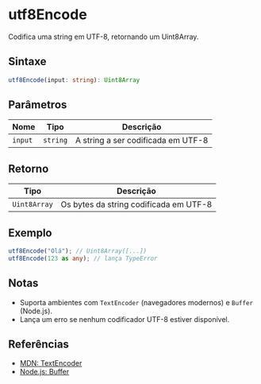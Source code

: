 # utf8Encode

Codifica uma string em UTF-8, retornando um Uint8Array.

## Sintaxe
```typescript
utf8Encode(input: string): Uint8Array
```

## Parâmetros

| Nome     | Tipo      | Descrição                                 |
|----------|-----------|--------------------------------------------|
| `input`  | `string`  | A string a ser codificada em UTF-8         |

## Retorno

| Tipo          | Descrição                                 |
|---------------|-------------------------------------------|
| `Uint8Array`  | Os bytes da string codificada em UTF-8     |

## Exemplo
```typescript
utf8Encode("Olá"); // Uint8Array([...])
utf8Encode(123 as any); // lança TypeError
```

## Notas
- Suporta ambientes com `TextEncoder` (navegadores modernos) e `Buffer` (Node.js).
- Lança um erro se nenhum codificador UTF-8 estiver disponível.

## Referências
- [MDN: TextEncoder](https://developer.mozilla.org/pt-BR/docs/Web/API/TextEncoder)
- [Node.js: Buffer](https://nodejs.org/api/buffer.html)
